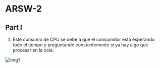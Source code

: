 # ARSW-2
## Part I
1.  Este consumo de CPU se debe a que el consumidor está esperando todo el tiempo y preguntando constantemente si ya hay algo que procesar en la cola.

![img1](https://user-images.githubusercontent.com/48091585/73452846-c759c480-4338-11ea-8881-269b8e19d15b.PNG)
